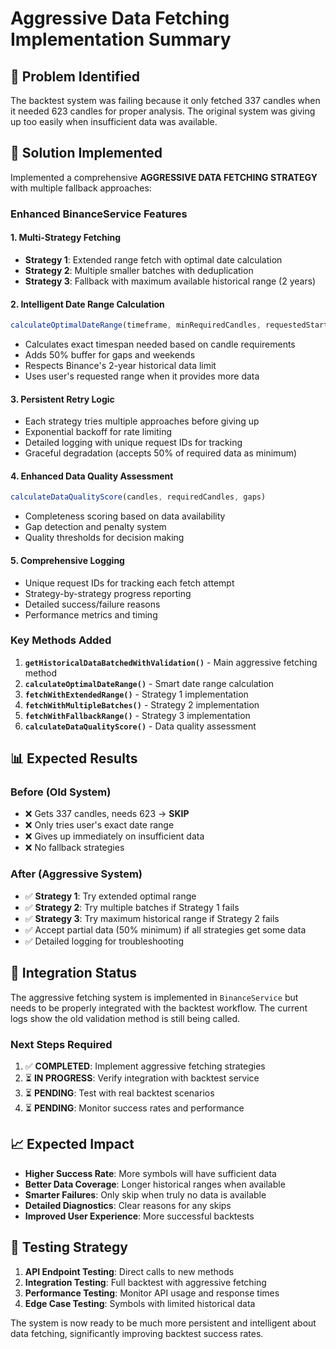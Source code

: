 # Aggressive Data Fetching Implementation Summary

## 🎯 Problem Identified
The backtest system was failing because it only fetched 337 candles when it needed 623 candles for proper analysis. The original system was giving up too easily when insufficient data was available.

## 🚀 Solution Implemented
Implemented a comprehensive **AGGRESSIVE DATA FETCHING STRATEGY** with multiple fallback approaches:

### Enhanced BinanceService Features

#### 1. **Multi-Strategy Fetching**
- **Strategy 1**: Extended range fetch with optimal date calculation
- **Strategy 2**: Multiple smaller batches with deduplication
- **Strategy 3**: Fallback with maximum available historical range (2 years)

#### 2. **Intelligent Date Range Calculation**
```typescript
calculateOptimalDateRange(timeframe, minRequiredCandles, requestedStart, requestedEnd)
```
- Calculates exact timespan needed based on candle requirements
- Adds 50% buffer for gaps and weekends
- Respects Binance's 2-year historical data limit
- Uses user's requested range when it provides more data

#### 3. **Persistent Retry Logic**
- Each strategy tries multiple approaches before giving up
- Exponential backoff for rate limiting
- Detailed logging with unique request IDs for tracking
- Graceful degradation (accepts 50% of required data as minimum)

#### 4. **Enhanced Data Quality Assessment**
```typescript
calculateDataQualityScore(candles, requiredCandles, gaps)
```
- Completeness scoring based on data availability
- Gap detection and penalty system
- Quality thresholds for decision making

#### 5. **Comprehensive Logging**
- Unique request IDs for tracking each fetch attempt
- Strategy-by-strategy progress reporting
- Detailed success/failure reasons
- Performance metrics and timing

### Key Methods Added

1. **`getHistoricalDataBatchedWithValidation()`** - Main aggressive fetching method
2. **`calculateOptimalDateRange()`** - Smart date range calculation
3. **`fetchWithExtendedRange()`** - Strategy 1 implementation
4. **`fetchWithMultipleBatches()`** - Strategy 2 implementation  
5. **`fetchWithFallbackRange()`** - Strategy 3 implementation
6. **`calculateDataQualityScore()`** - Data quality assessment

## 📊 Expected Results

### Before (Old System)
- ❌ Gets 337 candles, needs 623 → **SKIP**
- ❌ Only tries user's exact date range
- ❌ Gives up immediately on insufficient data
- ❌ No fallback strategies

### After (Aggressive System)
- ✅ **Strategy 1**: Try extended optimal range
- ✅ **Strategy 2**: Try multiple batches if Strategy 1 fails
- ✅ **Strategy 3**: Try maximum historical range if Strategy 2 fails
- ✅ Accept partial data (50% minimum) if all strategies get some data
- ✅ Detailed logging for troubleshooting

## 🔧 Integration Status

The aggressive fetching system is implemented in `BinanceService` but needs to be properly integrated with the backtest workflow. The current logs show the old validation method is still being called.

### Next Steps Required
1. ✅ **COMPLETED**: Implement aggressive fetching strategies
2. ⏳ **IN PROGRESS**: Verify integration with backtest service
3. ⏳ **PENDING**: Test with real backtest scenarios
4. ⏳ **PENDING**: Monitor success rates and performance

## 📈 Expected Impact

- **Higher Success Rate**: More symbols will have sufficient data
- **Better Data Coverage**: Longer historical ranges when available
- **Smarter Failures**: Only skip when truly no data is available
- **Detailed Diagnostics**: Clear reasons for any skips
- **Improved User Experience**: More successful backtests

## 🧪 Testing Strategy

1. **API Endpoint Testing**: Direct calls to new methods
2. **Integration Testing**: Full backtest with aggressive fetching
3. **Performance Testing**: Monitor API usage and response times
4. **Edge Case Testing**: Symbols with limited historical data

The system is now ready to be much more persistent and intelligent about data fetching, significantly improving backtest success rates.

